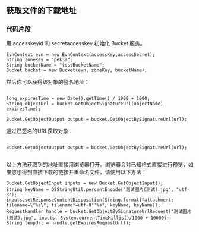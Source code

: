 ## 获取文件的下载地址



### 代码片段
用 accesskeyid 和 secretaccesskey 初始化 Bucket 服务。

```
EvnContext evn = new EvnContext(accessKey,accessSecret);
String zoneKey = "pek3a";
String bucketName = "testBucketName";
Bucket bucket = new Bucket(evn, zoneKey, bucketName);

```

然后你可以获得该对象的签名地址：


```

long expiresTime = new Date().getTime() / 1000 + 1000;
String objectUrl = bucket.GetObjectSignatureUrl(objectName, expiresTime);

Bucket.GetObjectOutput output = bucket.GetObjectBySignatureUrl(url);

```
通过已签名的URL获取对象：

```

Bucket.GetObjectOutput output = bucket.GetObjectBySignatureUrl(url);


```

以上方法获取到的地址直接用浏览器打开。浏览器会对已知格式直接进行预览，如果您想得到直接下载的链接并重命名文件，请使用以下方法：

```
Bucket.GetObjectInput inputs = new Bucket.GetObjectInput();
String keyName = QSStringUtil.percentEncode("测试图片(测试).jpg", "utf-8");
inputs.setResponseContentDisposition(String.format("attachment; filename=\"%s\"; filename*=utf-8''%s", keyName, keyName));
RequestHandler handle = bucket.GetObjectBySignatureUrlRequest("测试图片(测试).jpg", inputs, System.currentTimeMillis()/1000 + 10000);
String tempUrl = handle.getExpiresRequestUrl();

```

